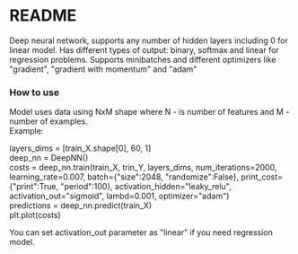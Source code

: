 # README #

Deep neural network, supports any number of hidden layers including 0 for linear model.
Has different types of output: binary, softmax and linear for regression problems.
Supports minibatches and different optimizers like "gradient", "gradient with momentum" and "adam"

### How to use ###
Model uses data using NxM shape where N - is number of features and M - number of examples.  
Example:  
  
layers_dims = [train_X.shape[0], 60, 1]  
deep_nn = DeepNN()  
costs = deep_nn.train(train_X, trin_Y, layers_dims, num_iterations=2000, learning_rate=0.007, batch={"size":2048, "randomize":False}, print_cost={"print":True, "period":100}, activation_hidden="leaky_relu", activation_out="sigmoid", lambd=0.001, optimizer="adam")  
predictions = deep_nn.predict(train_X)  
plt.plot(costs)  

You can set activation_out parameter as "linear" if you need regression model.

